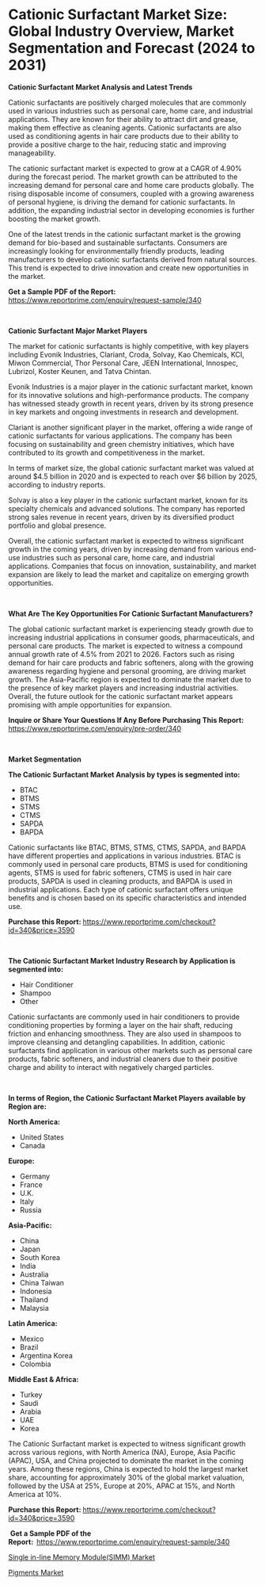 <p><h1>Cationic Surfactant Market Size: Global Industry Overview, Market Segmentation and Forecast (2024 to 2031)</h1></p><p><strong>Cationic Surfactant Market Analysis and Latest Trends</strong></p>
<p><p>Cationic surfactants are positively charged molecules that are commonly used in various industries such as personal care, home care, and industrial applications. They are known for their ability to attract dirt and grease, making them effective as cleaning agents. Cationic surfactants are also used as conditioning agents in hair care products due to their ability to provide a positive charge to the hair, reducing static and improving manageability.</p><p>The cationic surfactant market is expected to grow at a CAGR of 4.90% during the forecast period. The market growth can be attributed to the increasing demand for personal care and home care products globally. The rising disposable income of consumers, coupled with a growing awareness of personal hygiene, is driving the demand for cationic surfactants. In addition, the expanding industrial sector in developing economies is further boosting the market growth.</p><p>One of the latest trends in the cationic surfactant market is the growing demand for bio-based and sustainable surfactants. Consumers are increasingly looking for environmentally friendly products, leading manufacturers to develop cationic surfactants derived from natural sources. This trend is expected to drive innovation and create new opportunities in the market.</p></p>
<p><strong>Get a Sample PDF of the Report:&nbsp;</strong> <a href="https://www.reportprime.com/enquiry/request-sample/340">https://www.reportprime.com/enquiry/request-sample/340</a></p>
<p>&nbsp;</p>
<p><strong>Cationic Surfactant Major Market Players</strong></p>
<p><p>The market for cationic surfactants is highly competitive, with key players including Evonik Industries, Clariant, Croda, Solvay, Kao Chemicals, KCI, Miwon Commercial, Thor Personal Care, JEEN International, Innospec, Lubrizol, Koster Keunen, and Tatva Chintan. </p><p>Evonik Industries is a major player in the cationic surfactant market, known for its innovative solutions and high-performance products. The company has witnessed steady growth in recent years, driven by its strong presence in key markets and ongoing investments in research and development. </p><p>Clariant is another significant player in the market, offering a wide range of cationic surfactants for various applications. The company has been focusing on sustainability and green chemistry initiatives, which have contributed to its growth and competitiveness in the market.</p><p>In terms of market size, the global cationic surfactant market was valued at around $4.5 billion in 2020 and is expected to reach over $6 billion by 2025, according to industry reports.</p><p>Solvay is also a key player in the cationic surfactant market, known for its specialty chemicals and advanced solutions. The company has reported strong sales revenue in recent years, driven by its diversified product portfolio and global presence.</p><p>Overall, the cationic surfactant market is expected to witness significant growth in the coming years, driven by increasing demand from various end-use industries such as personal care, home care, and industrial applications. Companies that focus on innovation, sustainability, and market expansion are likely to lead the market and capitalize on emerging growth opportunities.</p></p>
<p>&nbsp;</p>
<p><strong>What Are The Key Opportunities For Cationic Surfactant Manufacturers?</strong></p>
<p><p>The global cationic surfactant market is experiencing steady growth due to increasing industrial applications in consumer goods, pharmaceuticals, and personal care products. The market is expected to witness a compound annual growth rate of 4.5% from 2021 to 2026. Factors such as rising demand for hair care products and fabric softeners, along with the growing awareness regarding hygiene and personal grooming, are driving market growth. The Asia-Pacific region is expected to dominate the market due to the presence of key market players and increasing industrial activities. Overall, the future outlook for the cationic surfactant market appears promising with ample opportunities for expansion.</p></p>
<p><strong>Inquire or Share Your Questions If Any Before Purchasing This Report:</strong> <a href="https://www.reportprime.com/enquiry/pre-order/340">https://www.reportprime.com/enquiry/pre-order/340</a></p>
<p>&nbsp;</p>
<p><strong>Market Segmentation</strong></p>
<p><strong>The Cationic Surfactant Market Analysis by types is segmented into:</strong></p>
<p><ul><li>BTAC</li><li>BTMS</li><li>STMS</li><li>CTMS</li><li>SAPDA</li><li>BAPDA</li></ul></p>
<p><p>Cationic surfactants like BTAC, BTMS, STMS, CTMS, SAPDA, and BAPDA have different properties and applications in various industries. BTAC is commonly used in personal care products, BTMS is used for conditioning agents, STMS is used for fabric softeners, CTMS is used in hair care products, SAPDA is used in cleaning products, and BAPDA is used in industrial applications. Each type of cationic surfactant offers unique benefits and is chosen based on its specific characteristics and intended use.</p></p>
<p><strong>Purchase this Report:&nbsp;</strong><a href="https://www.reportprime.com/checkout?id=340&price=3590">https://www.reportprime.com/checkout?id=340&price=3590</a></p>
<p>&nbsp;</p>
<p><strong>The Cationic Surfactant Market Industry Research by Application is segmented into:</strong></p>
<p><ul><li>Hair Conditioner</li><li>Shampoo</li><li>Other</li></ul></p>
<p><p>Cationic surfactants are commonly used in hair conditioners to provide conditioning properties by forming a layer on the hair shaft, reducing friction and enhancing smoothness. They are also used in shampoos to improve cleansing and detangling capabilities. In addition, cationic surfactants find application in various other markets such as personal care products, fabric softeners, and industrial cleaners due to their positive charge and ability to interact with negatively charged particles.</p></p>
<p>&nbsp;</p>
<p><strong>In terms of Region, the Cationic Surfactant Market Players available by Region are:</strong></p>
<p>
    <p> <strong> North America: </strong>
        <ul>
            <li>United States</li>
            <li>Canada</li>
        </ul>
        </p> 
    <p> <strong> Europe: </strong>
        <ul>
            <li>Germany</li>
            <li>France</li>
            <li>U.K.</li>
            <li>Italy</li>
            <li>Russia</li>
        </ul>
        </p> 
    <p> <strong> Asia-Pacific: </strong>
        <ul>
            <li>China</li>
            <li>Japan</li>
            <li>South Korea</li>
            <li>India</li>
            <li>Australia</li>
            <li>China Taiwan</li>
            <li>Indonesia</li>
            <li>Thailand</li>
            <li>Malaysia</li>
        </ul>
        </p> 
    <p> <strong> Latin America: </strong>
        <ul>
            <li>Mexico</li>
            <li>Brazil</li>
            <li>Argentina Korea</li>
            <li>Colombia</li>
        </ul>
        </p> 
    <p> <strong> Middle East & Africa: </strong>
        <ul>
            <li>Turkey</li>
            <li>Saudi</li>
            <li>Arabia</li>
            <li>UAE</li>
            <li>Korea</li>
        </ul>
    </p>
    </p>
<p><p>The Cationic Surfactant market is expected to witness significant growth across various regions, with North America (NA), Europe, Asia Pacific (APAC), USA, and China projected to dominate the market in the coming years. Among these regions, China is expected to hold the largest market share, accounting for approximately 30% of the global market valuation, followed by the USA at 25%, Europe at 20%, APAC at 15%, and North America at 10%.</p></p>
<p><strong>Purchase this Report: </strong><a href="https://www.reportprime.com/checkout?id=340&price=3590">https://www.reportprime.com/checkout?id=340&price=3590</a></p>
<p>&nbsp;<strong>Get a Sample PDF of the Report:&nbsp;&nbsp;</strong><a href="https://www.reportprime.com/enquiry/request-sample/340">https://www.reportprime.com/enquiry/request-sample/340</a></p>
<p><strong></strong></p>
<p><p><a href="https://natural-crush-b99.notion.site/Single-in-line-Memory-Module-SIMM-Market-Challenges-Opportunities-and-Growth-Drivers-and-Major-M-9b8224db17fb499c995e4fa3a4ec9b80">Single in-line Memory Module(SIMM) Market</a></p><p><a href="https://github.com/jsmusil/Market-Research-Report-List-2/blob/main/pigments-market.md">Pigments Market</a></p></p>